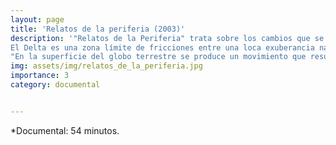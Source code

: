 ```yaml
---
layout: page
title: 'Relatos de la periferia (2003)'
description: '"Relatos de la Periferia" trata sobre los cambios que se están operando en el Delta del Plata, en Argentina, la segunda cuenca acuífera del planeta, sus formas de vida y sus personajes.
El Delta es una zona límite de fricciones entre una loca exuberancia natural y la más absoluta carencia; movimientos de belleza y destrucción que el escritor G. Bataille sintetizaba así:
"En la superficie del globo terrestre se produce un movimiento que resulta del recorrido de la energía. La actividad económica de los hombres se apropia de este movimiento y realiza sus posibilidades para ciertos fines. ¿No está dicha actividad falseada en las intenciones que se da, por una determinación que ignora, olvida y no puede cambiar?"'
img: assets/img/relatos_de_la_periferia.jpg
importance: 3
category: documental


---
```

*Documental: 54 minutos.


